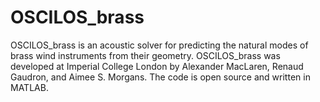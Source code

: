 # OSCILOS_brass
OSCILOS_brass is an acoustic solver for predicting the natural modes of brass wind instruments from their geometry. OSCILOS_brass was developed at Imperial College London by Alexander MacLaren, Renaud Gaudron, and Aimee S. Morgans. The code is open source and written in MATLAB.
